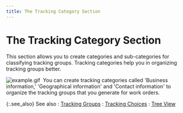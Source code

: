 ```yaml
---
title: The Tracking Category Section
---
```


# The Tracking Category Section


This section allows you to create categories and sub-categories for  classifying tracking groups. Tracking categories help you in organizing  tracking groups better.


![example.gif]({{site.ct_baseurl}}/img/example.gif)  You  can create tracking categories called 'Business information,' 'Geographical  information' and 'Contact information' to organize the tracking groups  that you generate for work orders.


{:.see_also}
See also
: [Tracking  Groups]({{site.ct_baseurl}}/misc/the_tracking_groups_section_ct_set_up_wo_brsr.html)
: [Tracking  Choices]({{site.ct_baseurl}}/misc/the_tracking_choices_section_2.html)
: [Tree View]({{site.ct_baseurl}}/misc/tree_view_ct_set_up_brsr_wo.html)
